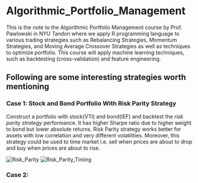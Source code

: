 # Algorithmic_Portfolio_Management
This is the note to the Algorithmic Portfolio Management course by Prof. Pawlowski in NYU Tandon where we apply R programming language to various trading strategies such as Rebalancing Strategies, Momentum Strategies, and Moving Average Crossover Strategies as well as techniques to optimize portfolio. This course will apply machine learning techniques, such as backtesting (cross-validation) and feature engineering.
## Following are some interesting strategies worth mentioning


### Case 1: Stock and Bond Portfolio With Risk Parity Strategy
Construct a portfolio with stock(VTI) and bond(IEF) and backtest the *risk parity strategy* performance. It has higher Sharpe ratio due to higher weight to bond but lower absolute returns. Risk Parity strategy works better for assets with low correlation and very different volatilities.
Moreover, this strategy could be used to time market i.e. sell when prices are about to drop and buy when prices are about to rise. 

![Risk_Parity](https://user-images.githubusercontent.com/83149091/149602338-07957e57-4288-4a3c-a46a-d29984425093.png)
![Risk_Parity_Timing](https://user-images.githubusercontent.com/83149091/149602297-dbc7019f-817f-4f9b-b98f-c56050f49a51.png)

### Case 2:
